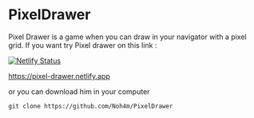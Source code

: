 # PixelDrawer 

Pixel Drawer is a game when you can draw in your navigator with a pixel grid.
If you want try Pixel drawer on this link : 

[![Netlify Status](https://api.netlify.com/api/v1/badges/02e1925d-34c6-41d6-a9da-3be650d62b50/deploy-status)](https://app.netlify.com/sites/pixel-drawer/deploys)

https://pixel-drawer.netlify.app


or you can download him in your computer 

    git clone https://github.com/Noh4m/PixelDrawer

